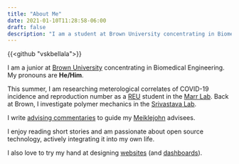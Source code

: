 ```yaml
---
title: "About Me"
date: 2021-01-10T11:28:58-06:00
draft: false
description: "I am a student at Brown University concentrating in Biomedical Engineering."
---
```

{{<github "vskbellala">}}

I am a junior at [Brown University](https://www.brown.edu/) concentrating in Biomedical Engineering. My pronouns are **He/Him**.

This summer, I am researching meterological correlates of COVID-19 incidence and reproduction number as a [REU](https://www.schmalelab.spes.vt.edu/REU/home.html) student in the [Marr Lab](http://www.air.cee.vt.edu/). Back at Brown, I investigate polymer mechanics in the [Srivastava Lab](https://sites.brown.edu/srivastavalab/).

I write [advising commentaries](/advising) to guide my [Meiklejohn](https://www.brown.edu/academics/college/advising/peer/) advisees.

I enjoy reading short stories and am passionate about open source technology, actively integrating it into my own life.

I also love to try my hand at designing [websites](/projects/covid-visuals/) (and [dashboards](/projects/solar-charger)).